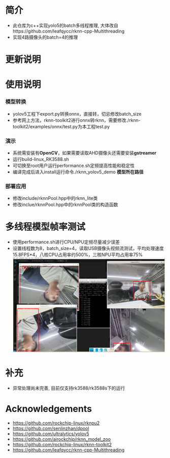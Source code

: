 # 简介
* 此仓库为c++实现yolo5的batch多线程推理, 大体改自https://github.com/leafqycc/rknn-cpp-Multithreading
* 实现4路摄像头的batch=4的推理

# 更新说明


# 使用说明
### 模型转换
  * yolov5工程下export.py转换onnx，直接转，切忌修改batch_size
  * 参考网上方法，rknn-toolkit2进行onnx转rknn，需要修改./rknn-toolkit2/examples/onnx/test.py为本工程test.py

### 演示
  * 系统需安装有**OpenCV**，如果需要读取AHD摄像头还需要安装**gstreamer**
  * 运行build-linux_RK3588.sh
  * 可切换至root用户运行performance.sh定频提高性能和稳定性
  * 编译完成后进入install运行命令./rknn_yolov5_demo **模型所在路径**

### 部署应用
  * 修改include/rknnPool.hpp中的rknn_lite类
  * 修改inclue/rknnPool.hpp中的rknnPool类的构造函数

# 多线程模型帧率测试
* 使用performance.sh进行CPU/NPU定频尽量减少误差
* 设置线程数为8，batch_size=4，读取USB摄像头视频流测试，平均处理速度15.8FPS*4，八核CPU占用率约500%，三核NPU平均占用率75%
![示例](./view.png)


# 补充
* 异常处理尚未完善, 目前仅支持rk3588/rk3588s下的运行

# Acknowledgements
* https://github.com/rockchip-linux/rknpu2
* https://github.com/senlinzhan/dpool
* https://github.com/ultralytics/yolov5
* https://github.com/airockchip/rknn_model_zoo
* https://github.com/rockchip-linux/rknn-toolkit2
* https://github.com/leafqycc/rknn-cpp-Multithreading

